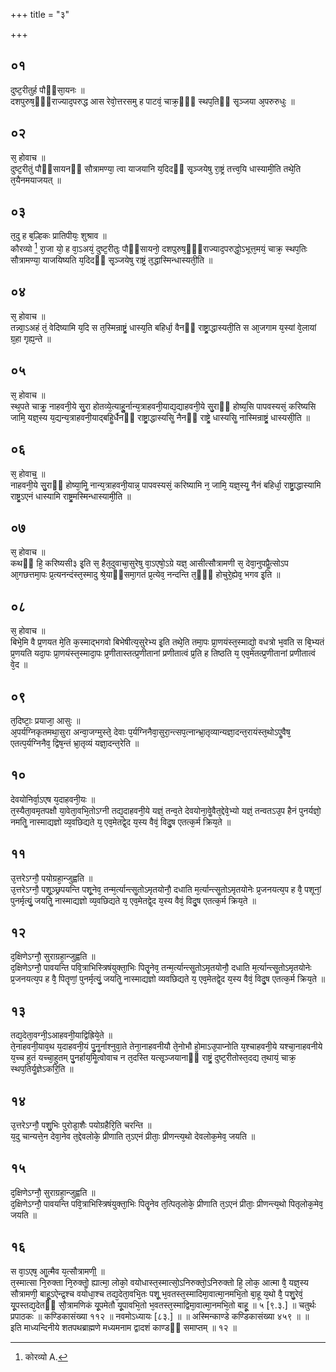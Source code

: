 +++
title = "३"

+++
## ०१
दुष्ट᳘रीतुर्ह पौᳫंसा᳘यनः ॥  
दशपुरुष᳘ᳫं᳘राज्याद᳘परुद्ध आस रेवो᳘त्तरसमु ह पाटवं᳘ चाक्र᳘ᳫं᳘ स्थप᳘तिᳫं सृ᳘ञ्जया अ᳘परुरुधुः ॥  
## ०२
स᳘ होवाच ॥  
दुष्ट᳘रीतुं पौᳫंसायनᳫं सौत्रामण्या᳘ त्वा याजयानि य᳘दिदᳫं सृ᳘ञ्जयेषु रा᳘ष्ट्रं तत्त्व᳘यि धास्यामी᳘ति तथे᳘ति त᳘यैनमयाजयत् ॥  
## ०३
त᳘दु ह ब᳘ल्हिकः प्रातिपीयः᳘ शुश्राव ॥  
कौरव्यो [^wbr_1] रा᳘जा यो᳘ ह वा᳘ऽअयं᳘ दुष्ट᳘रीतुः पौᳫंसायनो᳘ दशपुरुष᳘ᳫं᳘राज्याद᳘परुद्धो᳘ऽभूत्त᳘मयं᳘ चाक्र᳘ स्थप᳘तिः सौत्रामण्या᳘ याजयिष्यति य᳘दिदᳫं सृ᳘ञ्जयेषु राष्ट्रं त᳘द्धास्मिन्धास्यती᳘ति ॥  

[^wbr_1]: कोरव्यो A.

## ०४
स᳘ होवाच ॥  
तन्न्वा᳘ऽअहं तं᳘ वेदिष्यामि य᳘दि स त᳘स्मिन्राष्ट्रं᳘ धास्य᳘ति बहिर्धा᳘ वैनᳫं राष्ट्रा᳘द्धास्यती᳘ति स आ᳘जगाम य᳘स्यां वे᳘लायां ग्र᳘हा गृह्य᳘न्ते ॥  
## ०५
स᳘ होवाच ॥  
स्थ᳘पते चाक्रॗ नाहवनी᳘ये सु᳘रा होतव्ये᳘त्याहुॗर्नान्य᳘त्राहवनी᳘याद्य᳘द्याहवनी᳘ये सु᳘राᳫं होष्य᳘सि पापवस्यसं᳘ करिष्यसि जामि᳘ यज्ञ᳘स्य य᳘द्यन्य᳘त्राहवनी᳘याद्बहिॗर्धैनᳫं राष्ट्रा᳘द्धास्यसिॗ नैनᳫं राष्ट्रे᳘ धास्यसिॗ नास्मिन्राष्ट्रं᳘ धास्यसी᳘ति ॥
## ०६
स᳘ होवाच᳟᳟ ॥  
नाहवनी᳘ये सु᳘राᳫं होष्या᳘मिॗ नान्य᳘त्राहवनी᳘यान्न᳘ पापवस्यसं᳘ करिष्यामि न᳘ जामि᳘ यज्ञ᳘स्यॗ नैनं बहिर्धा᳘ राष्ट्रा᳘द्धास्यामि राष्ट्र᳘ऽएनं धास्यामि राष्ट्र᳘मस्मिन्धास्यामी᳘ति ॥  
## ०७
स᳘ होवाच ॥  
कथᳫं हि᳘ करिष्यसी३ इ᳘ति स᳘ हैत᳘दुवाचा᳘सुरेषु वा᳘ऽएषो᳘ऽग्रे यज्ञ᳘ आसीत्सौत्रामणी स᳘ देवा᳘नुपप्रैॗत्सोऽप आ᳘गछत्तमा᳘पः प्र᳘त्यनन्दंस्त᳘स्मादु श्रे᳘याᳫंसमा᳘गतं प्र᳘त्येव᳘ नन्दन्ति त᳘ᳫं᳘ होचुरे᳘ह्येव᳘ भगव इ᳘ति ॥  
## ०८
स᳘ होवाच ॥  
बिभे᳘मि वै प्र᳘णयत मे᳘ति क᳘स्माद्भगवो बिभेषीत्य᳘सुरेभ्य इ᳘ति तथे᳘ति तमा᳘पः प्रा᳘णयंस्त᳘स्माद्यो᳘ वधत्रो भ᳘वति स बि᳘भ्यतं प्र᳘णयति यदा᳘पः प्रा᳘णयंस्त᳘स्मादा᳘पः प्र᳘णीतास्तत्प्र᳘णीतानां प्रणीतात्वं प्र᳘ति ह तिष्ठति य᳘ एव᳘मेतत्प्र᳘णीतानां प्रणीतात्वं वे᳘द ॥  
## ०९
त᳘दिष्टाः᳘ प्रयाजा᳘ आसुः ॥  
अ᳘पर्यग्निकृतमथा᳘सुरा अन्वा᳘जग्मुस्ते᳘ देवाः प᳘र्यग्निनैवा᳘सुरा᳘न्त्सप᳘त्नान्भ्रा᳘तृव्यान्यज्ञा᳘दन्त᳘रायंस्त᳘थोऽएॗवैष᳘ एतत्प᳘र्यग्निनैव᳘ द्विष᳘न्तं भ्रा᳘तृव्यं यज्ञा᳘दन्त᳘रेति ॥  
## १०
देवयोनिर्वा᳘ऽएष य᳘दाहवनी᳘यः ॥  
त᳘स्यैता᳘वमृतपक्षौ या᳘वेता᳘वभि᳘तोऽग्नी तद्य᳘दाहवनी᳘ये यज्ञं᳘ तन्व᳘ते देवयोना᳘वेॗवैत᳘द्देवे᳘भ्यो यज्ञं᳘ तन्वतऽउ᳘प हैनं पुनर्यज्ञो᳘ नमतिॗ नास्माद्यज्ञो व्य᳘वछिद्यते य᳘ एव᳘मेतद्वे᳘द य᳘स्य वैवं᳘ विदु᳘ष एतत्क᳘र्म क्रिय᳘ते ॥  
## ११
उ᳘त्तरेऽग्नौ᳘ पयोग्रहा᳘न्जुह्वति ॥  
उ᳘त्तरेऽग्नौ᳘ पशू᳘ञ्छ्रपयन्ति पशू᳘नेव᳘ तन्म᳘र्त्यान्त्सॗतोऽमृतयोनौ᳘ दधाति म᳘र्त्यान्त्सॗतोऽमृतयोनेः प्र᳘जनयत्य᳘प ह वै᳘ पशूनां᳘ पुनर्मृत्युं᳘ जयतिॗ नास्माद्यज्ञो व्य᳘वछिद्यते य᳘ एव᳘मेतद्वे᳘द य᳘स्य वैवं᳘ विदु᳘ष एतत्क᳘र्म क्रिय᳘ते ॥  
## १२
द᳘क्षिणेऽग्नौ᳘ सुराग्रहा᳘न्जुह्वति ॥  
द᳘क्षिणेऽग्नौ᳘ पावयन्ति पवि᳘त्राभिस्त्रिषंयुक्ता᳘भिः पितॄ᳘नेव᳘ तन्म᳘र्त्यान्त्सॗतोऽमृतयोनौ᳘ दधाति म᳘र्त्यान्त्सॗतोऽमृतयोनेः प्र᳘जनयत्य᳘प ह वै᳘ पितॄणां᳘ पुनर्मृत्युं᳘ जयतिॗ नास्माद्यज्ञो व्यवछिद्यते य᳘ एव᳘मेतद्वे᳘द य᳘स्य वैवं᳘ विदु᳘ष एतत्क᳘र्म क्रिय᳘ते ॥  
## १३
तद्य᳘देता᳘वग्नी᳘ऽआहवनी᳘याद्विह्रिये᳘ते ॥  
ते᳘नाहवनी᳘याव᳘थ य᳘दाहवनी᳘यं पु᳘नॗर्नाश्नुवा᳘ते तेना᳘नाहवनीयौ ते᳘नोभौ हो᳘माऽउ᳘पाप्नोति य᳘श्चाहवनी᳘ये यश्चा᳘नाहवनीये य᳘च्च हुतं यच्चा᳘हुतम् पु᳘नर्हाय᳘मिॗत्वोवाच न त᳘दस्ति यत्सृ᳘ञ्जयानाᳫं राष्ट्रं᳘ दुष्ट᳘रीतोस्त᳘दद्य त᳘थायं᳘ चाक्र᳘ स्थप᳘तिर्यॗज्ञेऽकरि᳟ति ॥  
## १४
उ᳘त्तरेऽग्नौ᳘ पशु᳘भिः पुरोडा᳘शैः पयोग्रहैरि᳘ति चरन्ति ॥  
य᳘दु चान्यत्ते᳘न देवा᳘नेव त᳘द्देवलोके᳘ प्रीणाति त᳘ऽएनं प्रीताः᳘ प्रीणन्त्य᳘थो देवलोक᳘मेव᳘ जयति ॥  
## १५
द᳘क्षिणेऽग्नौ᳘ सुराग्रहा᳘न्जुह्वति ॥  
द᳘क्षिणेऽग्नौ᳘ पावयन्ति पवि᳘त्राभिस्त्रिषंयुक्ता᳘भिः पितॄ᳘नेव त᳘त्पितृलोके᳘ प्रीणाति त᳘ऽएनं प्रीताः᳘ प्रीणन्त्य᳘थो पितृलोक᳘मेव᳘ जयति ॥  
## १६
स वा᳘ऽएष᳘ आॗत्मैव य᳘त्सौत्रामणी᳟ ॥  
त᳘स्मात्सा नि᳘रुक्ता नि᳘रुक्तोॗ ह्यात्मा᳘ लोको᳘ वयोधास्त᳘स्मात्सो᳘ऽनिरुक्तो᳘ऽनिरुक्तो हि᳘ लोक᳘ आत्मा वै᳘ यज्ञ᳘स्य सौत्रामणी᳘ बाहू᳘ऽऐन्द्र᳘श्च वयोधा᳘श्च तद्य᳘देता᳘वभि᳘तः पशू᳘ भ᳘वतस्त᳘स्मादिमा᳘वात्मा᳘नमभि᳘तो बा᳘हू य᳘थो वै᳘ पशु᳘रेवं᳘ यू᳘पस्तद्य᳘देतᳫं सौ᳘त्रामणिकं यू᳘पमेतौ यू᳘पावभि᳘तो भ᳘वतस्त᳘स्माद्विमा᳘वात्मा᳘नमभि᳘तो बाहू᳘ ॥ ५ [९.३.] ॥ चतुर्थः प्रपाठकः ॥ कण्डिकासंख्या ११२ ॥ नवमोऽध्यायः [८३.] ॥ ॥ अस्मिन्काण्डे कण्डिकासंख्या ४५९ ॥ ॥  
इति माध्यन्दिनीये शतपथब्राह्मणे मध्यमनाम द्वादशं काण्डᳫं समाप्तम् ॥ १२ ॥
